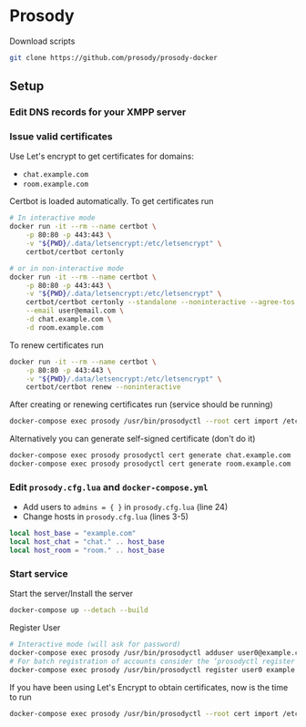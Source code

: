 # Prosody

Download scripts

``` bash
git clone https://github.com/prosody/prosody-docker
```

## Setup

### Edit DNS records for your XMPP server

### Issue valid certificates

Use Let's encrypt to get certificates for domains:

- `chat.example.com`
- `room.example.com`

Certbot is loaded automatically. To get certificates run

``` bash
# In interactive mode
docker run -it --rm --name certbot \
    -p 80:80 -p 443:443 \
    -v "${PWD}/.data/letsencrypt:/etc/letsencrypt" \
    certbot/certbot certonly

# or in non-interactive mode
docker run -it --rm --name certbot \
    -p 80:80 -p 443:443 \
    -v "${PWD}/.data/letsencrypt:/etc/letsencrypt" \
    certbot/certbot certonly --standalone --noninteractive --agree-tos \
    --email user@email.com \
    -d chat.example.com \
    -d room.example.com
```

To renew certificates run

``` bash
docker run -it --rm --name certbot \
    -p 80:80 -p 443:443 \
    -v "${PWD}/.data/letsencrypt:/etc/letsencrypt" \
    certbot/certbot renew --noninteractive
```

After creating or renewing certificates run (service should be running)

``` bash
docker-compose exec prosody /usr/bin/prosodyctl --root cert import /etc/letsencrypt/live
```

Alternatively you can generate self-signed certificate (don't do it)

``` bash
docker-compose exec prosody prosodyctl cert generate chat.example.com
docker-compose exec prosody prosodyctl cert generate room.example.com
```

### Edit `prosody.cfg.lua` and `docker-compose.yml`

- Add users to `admins = { }` in `prosody.cfg.lua` (line 24)
- Change hosts in `prosody.cfg.lua` (lines 3-5)

``` lua
local host_base = "example.com"
local host_chat = "chat." .. host_base
local host_room = "room." .. host_base
```

### Start service

Start the server/Install the server

``` bash
docker-compose up --detach --build
```

Register User

``` bash
# Interactive mode (will ask for password)
docker-compose exec prosody /usr/bin/prosodyctl adduser user0@example.com
# For batch registration of accounts consider the ‘prosodyctl register’ command, which allows you to specify everything on one line
docker-compose exec prosody /usr/bin/prosodyctl register user0 example.com passw0rd
```

If you have been using Let's Encrypt to obtain certificates, now is the time to run

``` bash
docker-compose exec prosody /usr/bin/prosodyctl --root cert import /etc/letsencrypt/live
```
